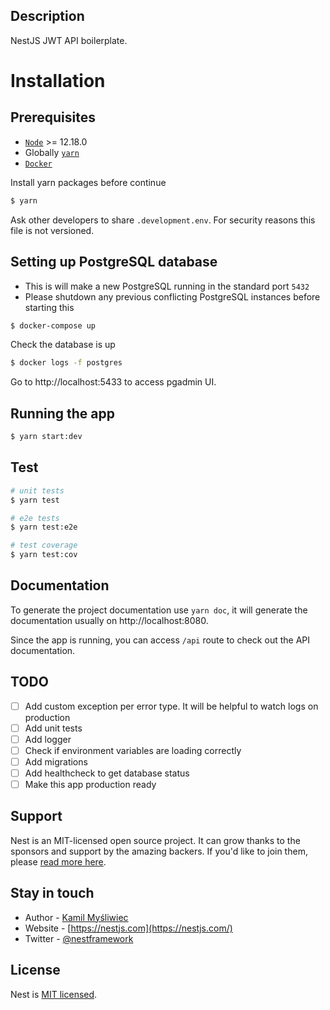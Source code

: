 ## Description

NestJS JWT API boilerplate.

# Installation

## Prerequisites

- [`Node`](https://nodejs.org/en/download) >= 12.18.0
- Globally [`yarn`](https://yarnpkg.com/cli/install)
- [`Docker`](https://docs.docker.com/get-docker)

Install yarn packages before continue

```bash
$ yarn
```

Ask other developers to share `.development.env`. For security reasons this file is not versioned.

## Setting up PostgreSQL database

- This is will make a new PostgreSQL running in the standard port `5432`
- Please shutdown any previous conflicting PostgreSQL instances before starting
  this

```bash
$ docker-compose up
```

Check the database is up

```bash
$ docker logs -f postgres
```

Go to http://localhost:5433 to access pgadmin UI.

## Running the app

```bash
$ yarn start:dev
```

## Test

```bash
# unit tests
$ yarn test

# e2e tests
$ yarn test:e2e

# test coverage
$ yarn test:cov
```

## Documentation

To generate the project documentation use `yarn doc`, it will generate the documentation usually on http://localhost:8080.

Since the app is running, you can access `/api` route to check out the API documentation.

## TODO

- [ ] Add custom exception per error type. It will be helpful to watch logs on production
- [ ] Add unit tests
- [ ] Add logger
- [ ] Check if environment variables are loading correctly
- [ ] Add migrations
- [ ] Add healthcheck to get database status
- [ ] Make this app production ready

## Support

Nest is an MIT-licensed open source project. It can grow thanks to the sponsors and support by the amazing backers. If you'd like to join them, please [read more here](https://docs.nestjs.com/support).

## Stay in touch

- Author - [Kamil Myśliwiec](https://kamilmysliwiec.com)
- Website - [https://nestjs.com](https://nestjs.com/)
- Twitter - [@nestframework](https://twitter.com/nestframework)

## License

Nest is [MIT licensed](LICENSE).
